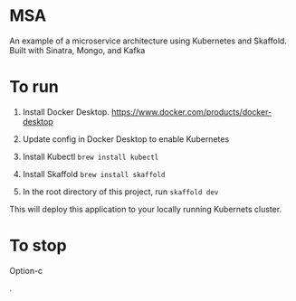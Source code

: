 # MSA
An example of a microservice architecture using Kubernetes and Skaffold. Built with Sinatra, Mongo, and Kafka

# To run

1. Install Docker Desktop.
https://www.docker.com/products/docker-desktop

2. Update config in Docker Desktop to enable Kubernetes

3. Install Kubectl
`brew install kubectl`

4. Install Skaffold
`brew install skaffold`

5. In the root directory of this project, run `skaffold dev`

This will deploy this application to your locally running Kubernets cluster.

# To stop
Option-c

.
